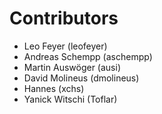 # Contributors

 * Leo Feyer (leofeyer)
 * Andreas Schempp (aschempp)
 * Martin Auswöger (ausi)
 * David Molineus (dmolineus)
 * Hannes (xchs)
 * Yanick Witschi (Toflar)
